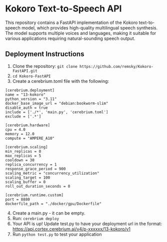 # Kokoro Text-to-Speech API

This repository contains a FastAPI implementation of the Kokoro text-to-speech model, which provides high-quality multilingual speech synthesis. The model supports multiple voices and languages, making it suitable for various applications requiring natural-sounding speech output.

## Deployment Instructions

1. Clone the repository: `git clone https://github.com/remsky/Kokoro-FastAPI.git`
2. `cd Kokoro-FastAPI`
3. Create a cerebrium.toml file with the following:
```
[cerebrium.deployment]
name = "13-kokoro"
python_version = "3.11"
docker_base_image_url = "debian:bookworm-slim"
disable_auth = true
include = ['./*', 'main.py', 'cerebrium.toml']
exclude = ['.*']

[cerebrium.hardware]
cpu = 4.0
memory = 12.0
compute = "AMPERE_A10"

[cerebrium.scaling]
min_replicas = 0
max_replicas = 5
cooldown = 30
replica_concurrency = 1
response_grace_period = 900
scaling_metric = "concurrency_utilization"
scaling_target = 100
scaling_buffer = 0
roll_out_duration_seconds = 0

[cerebrium.runtime.custom]
port = 8880
dockerfile_path = "./docker/gpu/Dockerfile"
```

4. Create a main.py - it can be empty.
5. Run: `cerebrium deploy`
6. Your API is up! Update test.py to have your deployment url in the format: https://api.cortex.cerebrium.ai/v4/p-xxxxxx/13-kokoro/v1
7. Run `python test.py` to test your application 